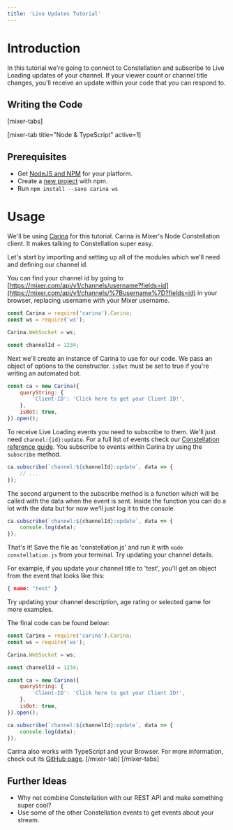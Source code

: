```yaml
---
title: 'Live Updates Tutorial'
---
```


# Introduction
In this tutorial we're going to connect to Constellation and subscribe to Live Loading updates of your channel. If your viewer count or channel title changes, you'll receive an update within your code that you can respond to.

## Writing the Code

[mixer-tabs]

[mixer-tab title="Node & TypeScript" active=1]
## Prerequisites
- Get [NodeJS and NPM](https://nodejs.org/en/) for your platform.
- Create a [new project](https://docs.npmjs.com/cli/init) with npm.
- Run `npm install --save carina ws`

# Usage

We'll be using [Carina](https://github.com/mixer/carina) for this tutorial. Carina is Mixer's Node Constellation client. It makes talking to Constellation super easy.

Let's start by importing and setting up all of the modules which we'll need and defining our channel id.

You can find your channel id by going to [https://mixer.com/api/v1/channels/username?fields=id](https://mixer.com/api/v1/channels/%7Busername%7D?fields=id) in your browser, replacing username with your Mixer username.

```js
const Carina = require('carina').Carina;
const ws = require('ws');

Carina.WebSocket = ws;

const channelId = 1234;
```

Next we'll create an instance of Carina to use for our code. We pass an object of options to the constructor. `isBot` must be set to true if you're writing an automated bot.
```js
const ca = new Carina({
    queryString: {
        'Client-ID': 'Click here to get your Client ID!',
    },
    isBot: true,
}).open();
```

To receive Live Loading events you need to subscribe to them. We'll just need `channel:{id}:update`. For a full list of events check our [Constellation reference guide](/reference/constellation/events). You subscribe to events within Carina by using the `subscribe` method.

```js
ca.subscribe(`channel:${channelId}:update`, data => {
    // ...
});
```

The second argument to the subscribe method is a function which will be called with the data when the event is sent. Inside the function you can do a lot with the data but for now we'll just log it to the console.

```js
ca.subscribe(`channel:${channelId}:update`, data => {
    console.log(data);
});
```
That's it! Save the file as 'constellation.js' and run it with `node constellation.js` from your terminal. Try updating your channel details.

For example, if you update your channel title to 'test', you'll get an object from the event that looks like this:

```json
{ name: "test" }
```

Try updating your channel description, age rating or selected game for more examples.

The final code can be found below:

```js
const Carina = require('carina').Carina;
const ws = require('ws');

Carina.WebSocket = ws;

const channelId = 1234;

const ca = new Carina({
    queryString: {
        'Client-ID': 'Click here to get your Client ID!',
    },
    isBot: true,
}).open();

ca.subscribe(`channel:${channelId}:update`, data => {
    console.log(data);
});
```

Carina also works with TypeScript and your Browser. For more information, check out its [GitHub page](https://github.com/mixer/carina).
[/mixer-tab]
[/mixer-tabs]

## Further Ideas
- Why not combine Constellation with our REST API and make something super cool?
- Use some of the other Constellation events to get events about your stream.
